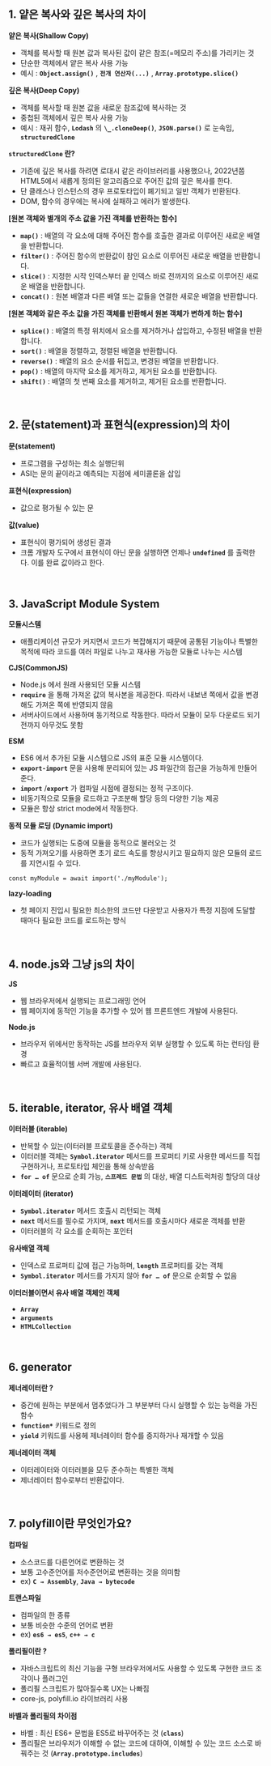 ## 1. 얕은 복사와 깊은 복사의 차이

**얕은 복사(Shallow Copy)**

- 객체를 복사할 때 원본 값과 복사된 값이 같은 참조(=메모리 주소)를 가리키는 것
- 단순한 객체에서 얕은 복사 사용 가능
- 예시 : **`Object.assign()`** , **`전개 연산자(...)`** , **`Array.prototype.slice()`**

**깊은 복사(Deep Copy)**

- 객체를 복사할 때 원본 값을 새로운 참조값에 복사하는 것
- 중첩된 객체에서 깊은 복사 사용 가능
- 예시 : 재귀 함수, **`Lodash`** 의 **`\_.cloneDeep()`**, **`JSON.parse()`** 로 눈속임, **`structuredClone`**

**`structuredClone` 란?**

- 기존에 깊은 복사를 하려면 로대시 같은 라이브러리를 사용했으나, 2022년쯤 HTML5에서 새롭게 정의된 알고리즘으로 주어진 값의 깊은 복사를 한다.
- 단 클래스나 인스턴스의 경우 프로토타입이 폐기되고 일반 객체가 반환된다.
- DOM, 함수의 경우에는 복사에 실패하고 에러가 발생한다.

**[원본 객체와 별개의 주소 값을 가진 객체를 반환하는 함수]**

- **`map()`** : 배열의 각 요소에 대해 주어진 함수를 호출한 결과로 이루어진 새로운 배열을 반환합니다.
- **`filter()`** : 주어진 함수의 반환값이 참인 요소로 이루어진 새로운 배열을 반환합니다.
- **`slice()`** : 지정한 시작 인덱스부터 끝 인덱스 바로 전까지의 요소로 이루어진 새로운 배열을 반환합니다.
- **`concat()`** : 원본 배열과 다른 배열 또는 값들을 연결한 새로운 배열을 반환합니다.

**[원본 객체와 같은 주소 값을 가진 객체를 반환해서 원본 객체가 변하게 하는 함수]**

- **`splice()`** : 배열의 특정 위치에서 요소를 제거하거나 삽입하고, 수정된 배열을 반환합니다.
- **`sort()`** : 배열을 정렬하고, 정렬된 배열을 반환합니다.
- **`reverse()`** : 배열의 요소 순서를 뒤집고, 변경된 배열을 반환합니다.
- **`pop()`** : 배열의 마지막 요소를 제거하고, 제거된 요소를 반환합니다.
- **`shift()`** : 배열의 첫 번째 요소를 제거하고, 제거된 요소를 반환합니다.

<br/>

## 2. 문(statement)과 표현식(expression)의 차이

**문(statement)**

- 프로그램을 구성하는 최소 실행단위
- ASI는 문의 끝이라고 예측되는 지점에 세미콜론을 삽입

**표현식(expression)**

- 값으로 평가될 수 있는 문

**값(value)**

- 표현식이 평가되어 생성된 결과
- 크롬 개발자 도구에서 표현식이 아닌 문을 실행하면 언제나 **`undefined`** 를 출력한다. 이를 완료 값이라고 한다.

<br/>

## 3. JavaScript Module System

**모듈시스템**

- 애플리케이션 규모가 커지면서 코드가 복잡해지기 때문에 공통된 기능이나 특별한 목적에 따라 코드를 여러 파일로 나누고 재사용 가능한 모듈로 나누는 시스템

**CJS(CommonJS)**

- Node.js 에서 원래 사용되던 모듈 시스템
- **`require`** 을 통해 가져온 값의 복사본을 제공한다. 따라서 내보낸 쪽에서 값을 변경해도 가져온 쪽에 반영되지 않음
- 서버사이드에서 사용하며 동기적으로 작동한다. 따라서 모듈이 모두 다운로드 되기 전까지 아무것도 못함

**ESM**

- ES6 에서 추가된 모듈 시스템으로 JS의 표준 모듈 시스템이다.
- **`export-import`** 문을 사용해 분리되어 있는 JS 파일간의 접근을 가능하게 만들어 준다.
- **`import`** /**`export`** 가 컴파일 시점에 결정되는 정적 구조이다.
- 비동기적으로 모듈을 로드하고 구조분해 할당 등의 다양한 기능 제공
- 모듈은 항상 strict mode에서 작동한다.

**동적 모듈 로딩 (Dynamic import)**

- 코드가 실행되는 도중에 모듈을 동적으로 불러오는 것
- 동적 가져오기를 사용하면 초기 로드 속도를 향상시키고 필요하지 않은 모듈의 로드를 지연시킬 수 있다.

```JS
const myModule = await import('./myModule');
```

**lazy-loading**

- 첫 페이지 진입시 필요한 최소한의 코드만 다운받고 사용자가 특정 지점에 도달할 때마다 필요한 코드를 로드하는 방식

<br/>

## 4. node.js와 그냥 js의 차이

**JS**

- 웹 브라우저에서 실행되는 프로그래밍 언어
- 웹 페이지에 동적인 기능을 추가할 수 있어 웹 프론트엔드 개발에 사용된다.

**Node.js**

- 브라우저 위에서만 동작하는 JS를 브라우저 외부 실행할 수 있도록 하는 런타임 환경
- 빠르고 효율적이웹 서버 개발에 사용된다.

<br/>

## 5. iterable, iterator, 유사 배열 객체

**이터러블 (iterable)**

- 반복할 수 있는(이터러블 프로토콜을 준수하는) 객체
- 이터러블 객체는 **`Symbol.iterator`** 메서드를 프로퍼티 키로 사용한 메서드를 직접 구현하거나, 프로토타입 체인을 통해 상속받음
- **`for … of`** 문으로 순회 가능, **`스프레드 문법`** 의 대상, 배열 디스트럭처링 할당의 대상

**이터레이터 (iterator)**

- **`Symbol.iterator`** 메서드 호출시 리턴되는 객체
- **`next`** 메서드를 필수로 가지며, **`next`** 메서드를 호출시마다 새로운 객체를 반환
- 이터러블의 각 요소를 순회하는 포인터

**유사배열 객체**

- 인덱스로 프로퍼티 값에 접근 가능하며, **`length`** 프로퍼티를 갖는 객체
- **`Symbol.iterator`** 메서드를 가지지 않아 **`for … of`** 문으로 순회할 수 없음

**이터러블이면서 유사 배열 객체인 객체**

- **`Array`**
- **`arguments`**
- **`HTMLCollection`**

<br/>

## 6. generator

**제너레이터란 ?**

- 중간에 원하는 부분에서 멈추었다가 그 부분부터 다시 실행할 수 있는 능력을 가진 함수
- **`function*`** 키워드로 정의
- **`yield`** 키워드를 사용헤 제너레이터 함수를 중지하거나 재개할 수 있음

**제너레이터 객체**

- 이터레이터와 이터러블을 모두 준수하는 특별한 객체
- 제너레이터 함수로부터 반환값이다.

<br/>

## 7. polyfill이란 무엇인가요?

**컴파일**

- 소스코드를 다른언어로 변환하는 것
- 보통 고수준언어를 저수준언어로 변환하는 것을 의미함
- ex) **`C → Assembly`**, **`Java → bytecode`**

**트랜스파일**

- 컴파일의 한 종류
- 보통 비슷한 수준의 언어로 변환
- ex) **`es6 → es5`**, **`c++ → c`**

**폴리필이란 ?**

- 자바스크립트의 최신 기능을 구형 브라우저에서도 사용할 수 있도록 구현한 코드 조각이나 플러그인
- 폴리필 스크립트가 많아질수록 UX는 나빠짐
- core-js, polyfill.io 라이브러리 사용

**바벨과 폴리필의 차이점**

- 바벨 : 최신 ES6+ 문법을 ES5로 바꾸어주는 것 (**`class`**)
- 폴리필은 브라우저가 이해할 수 없는 코드에 대하여, 이해할 수 있는 코드 소스로 바꿔주는 것 (**`Array.prototype.includes`**)
